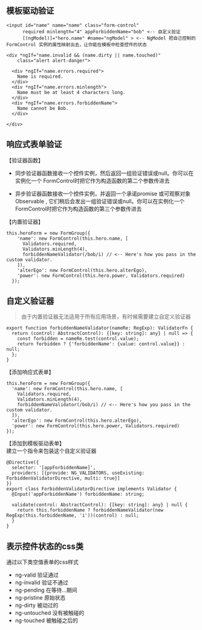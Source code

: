 ## 模板驱动验证
```
<input id="name" name="name" class="form-control" 
      required minlength="4" appForbiddenName="bob" <-- 自定义验证
      [(ngModel)]="hero.name" #name="ngModel" > <-- NgModel 把自己控制的 FormControl 实例的属性映射出去，让你能在模板中检查控件的状态

<div *ngIf="name.invalid && (name.dirty || name.touched)"
    class="alert alert-danger">

  <div *ngIf="name.errors.required">
    Name is required.
  </div>
  <div *ngIf="name.errors.minlength">
    Name must be at least 4 characters long.
  </div>
  <div *ngIf="name.errors.forbiddenName">
    Name cannot be Bob.
  </div>

</div>
```
## 响应式表单验证
【验证器函数】  
- 同步验证器函数接收一个控件实例，然后返回一组验证错误或null。你可以在实例化一个 FormControl时把它作为构造函数的第二个参数传进去

- 异步验证器函数接收一个控件实例，并返回一个承诺promise 或可观察对象Observable , 它们稍后会发出一组验证错误或null。你可以在实例化一个FormControl时把它作为构造函数的第三个参数传进去


【内置验证器】
```
this.heroForm = new FormGroup({
    'name': new FormControl(this.hero.name, [
      Validators.required,
      Validators.minLength(4),
      forbiddenNameValidator(/bob/i) // <-- Here's how you pass in the custom validator.
    ]),
    'alterEgo': new FormControl(this.hero.alterEgo),
    'power': new FormControl(this.hero.power, Validators.required)
  });
```


## 自定义验证器
> 由于内置验证器无法适用于所有应用场景，有时候需要建立自定义验证器

```
export function forbiddenNameValidator(nameRe: RegExp): ValidatorFn {
  return (control: AbstractControl): {[key: string]: any} | null => {
    const forbidden = nameRe.test(control.value);
    return forbidden ? {'forbiddenName': {value: control.value}} : null;
  };
}
```


【添加响应式表单】
```
this.heroForm = new FormGroup({
  'name': new FormControl(this.hero.name, [
    Validators.required,
    Validators.minLength(4),
    forbiddenNameValidator(/bob/i) // <-- Here's how you pass in the custom validator.
  ]),
  'alterEgo': new FormControl(this.hero.alterEgo),
  'power': new FormControl(this.hero.power, Validators.required)
});
```

【添加到模板驱动表单】  
建立一个指令来包装这个自定义验证器
```
@Directive({
  selector: '[appForbiddenName]',
  providers: [{provide: NG_VALIDATORS, useExisting: ForbiddenValidatorDirective, multi: true}]
})
export class ForbiddenValidatorDirective implements Validator {
  @Input('appForbiddenName') forbiddenName: string;

  validate(control: AbstractControl): {[key: string]: any} | null {
    return this.forbiddenName ? forbiddenNameValidator(new RegExp(this.forbiddenName, 'i'))(control) : null;
  }
}
```

## 表示控件状态的css类
通过以下类空值表单的css样式
- ng-valid 验证通过
- ng-invalid 验证不通过
- ng-pending 在等待...期间
- ng-pristine 原始状态
- ng-dirty 被动过的
- ng-untouched 没有被触碰的
- ng-touched 被触碰之后的
